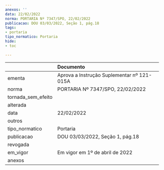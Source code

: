 ```yaml
---
anexos: ''
data: 22/02/2022
norma: PORTARIA Nº 7347/SPO, 22/02/2022
publicacao: DOU 03/03/2022, Seção 1, pág.18
tags:
- portaria
tipo_normatico: Portaria
hide: 
- toc 
 
---
```


|                    | Documento                                  |
|:-------------------|:-------------------------------------------|
| ementa             | Aprova a Instrução Suplementar nº 121-015A |
| norma              | PORTARIA Nº 7347/SPO, 22/02/2022           |
| tornada_sem_efeito |                                            |
| alterada           |                                            |
| data               | 22/02/2022                                 |
| outros             |                                            |
| tipo_normatico     | Portaria                                   |
| publicacao         | DOU 03/03/2022, Seção 1, pág.18            |
| revogada           |                                            |
| em_vigor           | Em vigor em 1º de abril de 2022            |
| anexos             |                                            |